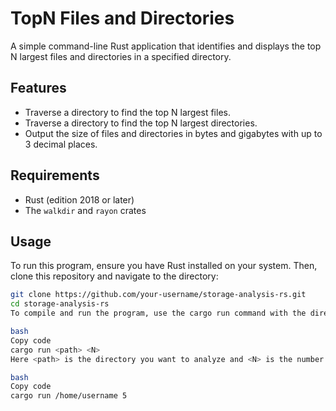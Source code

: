 # TopN Files and Directories

A simple command-line Rust application that identifies and displays the top N largest files and directories in a specified directory.

## Features

* Traverse a directory to find the top N largest files.
* Traverse a directory to find the top N largest directories.
* Output the size of files and directories in bytes and gigabytes with up to 3 decimal places.

## Requirements

* Rust (edition 2018 or later)
* The `walkdir` and `rayon` crates

## Usage

To run this program, ensure you have Rust installed on your system. Then, clone this repository and navigate to the directory:

```bash
git clone https://github.com/your-username/storage-analysis-rs.git
cd storage-analysis-rs
To compile and run the program, use the cargo run command with the directory you want to analyze and the number of top files/directories you want to display as arguments:

bash
Copy code
cargo run <path> <N>
Here <path> is the directory you want to analyze and <N> is the number of top files/directories you want to display. For example:

bash
Copy code
cargo run /home/username 5